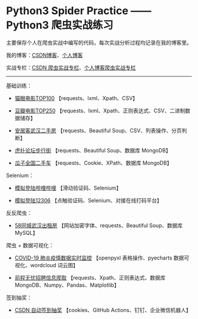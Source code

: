 # Python3 Spider Practice —— Python3 爬虫实战练习

主要保存个人在爬虫实战中编写的代码，每次实战分析过程均记录在我的博客里。

我的博客：[CSDN博客](https://itrhx.blog.csdn.net/)、[个人博客](https://www.itrhx.com/)

实战专栏：[CSDN 爬虫实战专栏](https://itrhx.blog.csdn.net/article/category/9351278)、[个人博客爬虫实战专栏](https://www.itrhx.com/categories/Python3-%E5%AD%A6%E4%B9%A0%E7%AC%94%E8%AE%B0/%E7%88%AC%E8%99%AB%E5%AE%9E%E6%88%98/)

---

基础训练：

- [猫眼电影TOP100](https://github.com/TRHX/Python3-Spider-Practice/tree/master/maoyan-top100)  【requests、lxml、Xpath、CSV】

- [豆瓣电影TOP250](https://github.com/TRHX/Python3-Spider-Practice/tree/master/douban-top250)  【requests、lxml、Xpath、正则表达式、CSV、二进制数据储存】

- [安居客武汉二手房](https://github.com/TRHX/Python3-Spider-Practice/tree/master/anjuke)  【requests、Beautiful Soup、CSV、列表操作、分页判断】

- [虎扑论坛步行街](https://github.com/TRHX/Python3-Spider-Practice/tree/master/hupu)  【requests、Beautiful Soup、数据库 MongoDB】

- [瓜子全国二手车](https://github.com/TRHX/Python3-Spider-Practice/tree/master/guazi)  【requests、Cookie、XPath、数据库 MongoDB】

Selenium：

- [模拟登陆哔哩哔哩](https://github.com/TRHX/Python3-Spider-Practice/tree/master/bilibili-login)  【滑动验证码、Selenium】

- [模拟登陆12306](https://github.com/TRHX/Python3-Spider-Practice/tree/master/12306-login)  【点触验证码、Selenium、对接在线打码平台】

反反爬虫：

- [58同城武汉出租房](https://github.com/TRHX/Python3-Spider-Practice/tree/master/58tongcheng)  【网站加密字体、requests、Beautiful Soup、数据库 MySQL】

爬虫 + 数据可视化：

- [COVID-19 肺炎疫情数据实时监控](https://github.com/TRHX/Python3-Spider-Practice/tree/master/COVID-19)  【openpyxl 表格操作、pyecharts 数据可视化、wordcloud 词云图】

- [前程无忧招聘信息爬取](https://github.com/TRHX/Python3-Spider-Practice/tree/master/51job)  【requests、Xpath、正则表达式、数据库 MongoDB、Numpy、Pandas、Matplotlib】

签到抽奖：

- [CSDN 自动签到抽奖](https://github.com/TRHX/Python3-Spider-Practice/tree/master/csdn-sign-in)  【cookies、GitHub Actions、钉钉、企业微信机器人】
